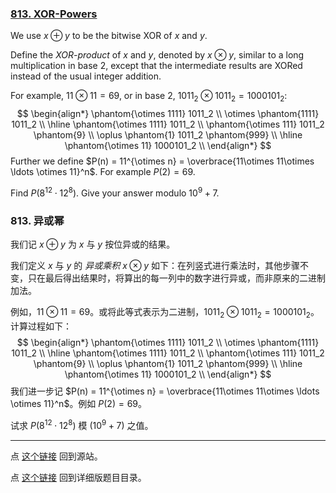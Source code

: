 ### [813. XOR-Powers](https://projecteuler.net/problem=813)

We use $x\oplus y$ to be the bitwise XOR of $x$ and $y$.

Define the *XOR-product* of $x$ and $y$, denoted by $x \otimes y$, similar to a long multiplication in base $2$, except that the intermediate results are XORed instead of the usual integer addition.

For example, $11 \otimes 11 = 69$, or in base $2$, $1011_2 \otimes 1011_2 = 1000101_2$:
$$
\begin{align*}
\phantom{\otimes 1111} 1011_2 \\
\otimes \phantom{1111} 1011_2 \\
\hline
\phantom{\otimes 1111} 1011_2 \\
\phantom{\otimes 111} 1011_2 \phantom{9} \\
\oplus \phantom{1} 1011_2  \phantom{999} \\
\hline
\phantom{\otimes 11} 1000101_2 \\
\end{align*}
$$
Further we define $P(n) = 11^{\otimes n} = \overbrace{11\otimes 11\otimes \ldots \otimes 11}^n$. For example $P(2)=69$.

Find $P(8^{12}\cdot 12^8)$. Give your answer modulo $10^9+7$.

### 813. 异或幂

我们记 $x\oplus y$ 为 $x$ 与 $y$ 按位异或的结果。

我们定义 $x$ 与 $y$ 的 *异或乘积* $x \otimes y$ 如下：在列竖式进行乘法时，其他步骤不变，只在最后得出结果时，将算出的每一列中的数字进行异或，而非原来的二进制加法。

例如，$11 \otimes 11 = 69$。或将此等式表示为二进制，$1011_2 \otimes 1011_2 = 1000101_2$。计算过程如下：
$$
\begin{align*}
\phantom{\otimes 1111} 1011_2 \\
\otimes \phantom{1111} 1011_2 \\
\hline
\phantom{\otimes 1111} 1011_2 \\
\phantom{\otimes 111} 1011_2 \phantom{9} \\
\oplus \phantom{1} 1011_2  \phantom{999} \\
\hline
\phantom{\otimes 11} 1000101_2 \\
\end{align*}
$$
我们进一步记 $P(n) = 11^{\otimes n} = \overbrace{11\otimes 11\otimes \ldots \otimes 11}^n$。例如 $P(2)=69$。

试求 $P(8^{12}\cdot 12^8)$ 模 $(10^9+7)$ 之值。

---

点 [这个链接](https://fsy-juruo.github.io/pe-chinese-translation/) 回到源站。

点 [这个链接](https://fsy-juruo.github.io/pe-chinese-translation/detailed_content_archives.html) 回到详细版题目目录。